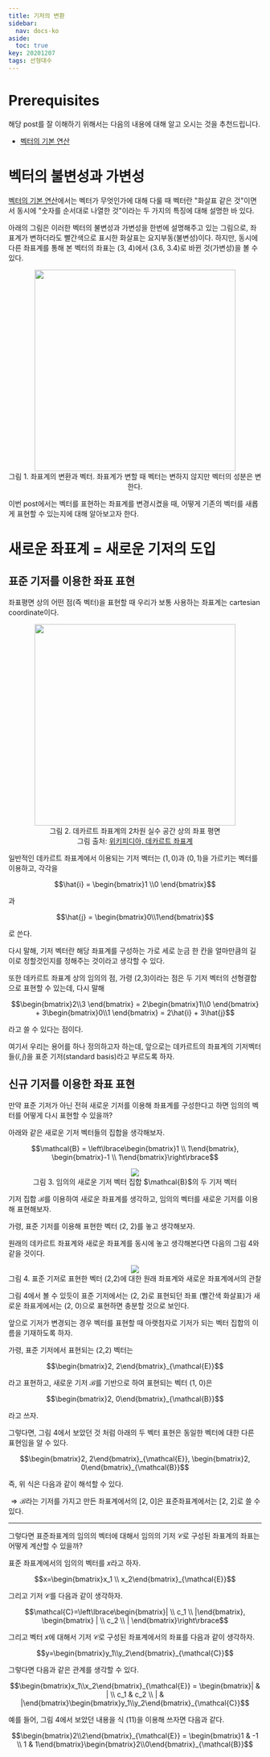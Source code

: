 ```yaml
---
title: 기저의 변환
sidebar:
  nav: docs-ko
aside:
  toc: true
key: 20201207
tags: 선형대수
---
```


# Prerequisites

해당 post를 잘 이해하기 위해서는 다음의 내용에 대해 알고 오시는 것을 추천드립니다.

* [벡터의 기본 연산](https://angeloyeo.github.io/2020/09/07/basic_vector_operation.html)

# 벡터의 불변성과 가변성

[벡터의 기본 연산](https://angeloyeo.github.io/2020/09/07/basic_vector_operation.html)에서는 벡터가 무엇인가에 대해 다룰 때 벡터란 "화살표 같은 것"이면서 동시에 "숫자를 순서대로 나열한 것"이라는 두 가지의 특징에 대해 설명한 바 있다.

아래의 그림은 이러한 벡터의 불변성과 가변성을 한번에 설명해주고 있는 그림으로, 좌표계가 변하더라도 빨간색으로 표시한 화살표는 요지부동(불변성)이다. 하지만, 동시에 다른 좌표계를 통해 본 벡터의 좌표는 (3, 4)에서 (3.6, 3.4)로 바뀐 것(가변성)을 볼 수 있다.

<p align = "center">
  <img width = "400" src = "https://raw.githubusercontent.com/angeloyeo/angeloyeo.github.io/master/pics/2020-09-07-basic_vector_operation/pic1.png">
  <br>
  그림 1. 좌표계의 변환과 벡터. 좌표계가 변할 때 벡터는 변하지 않지만 벡터의 성분은 변한다.
</p>

이번 post에서는 벡터를 표현하는 좌표계를 변경시켰을 때, 어떻게 기존의 벡터를 새롭게 표현할 수 있는지에 대해 알아보고자 한다.

# 새로운 좌표계 = 새로운 기저의 도입

## 표준 기저를 이용한 좌표 표현

좌표평면 상의 어떤 점(즉 벡터)을 표현할 때 우리가 보통 사용하는 좌표계는 cartesian coordinate이다.

<p align = "center">
  <img width = "400" src = "https://raw.githubusercontent.com/angeloyeo/angeloyeo.github.io/master/pics/2020-12-07-change_of_basis/Cartesian-coordinate-system.png">
  <br>
  그림 2. 데카르트 좌표계의 2차원 실수 공간 상의 좌표 평면
  <br> 그림 출처: <a href = "https://ko.wikipedia.org/wiki/%EB%8D%B0%EC%B9%B4%EB%A5%B4%ED%8A%B8_%EC%A2%8C%ED%91%9C%EA%B3%84"> 위키피디아, 데카르트 좌표계 </a>
</p>

일반적인 데카르트 좌표계에서 이용되는 기저 벡터는 $(1,0)$과 $(0,1)$을 가르키는 벡터를 이용하고, 각각을

$$\hat{i} = \begin{bmatrix}1 \\0 \end{bmatrix}$$

과

$$\hat{j} = \begin{bmatrix}0\\1\end{bmatrix}$$

로 쓴다.

다시 말해, 기저 벡터란 해당 좌표계를 구성하는 가로 세로 눈금 한 칸을 얼마만큼의 길이로 정할것인지를 정해주는 것이라고 생각할 수 있다.

또한 데카르트 좌표계 상의 임의의 점, 가령 (2,3)이라는 점은 두 기저 벡터의 선형결합으로 표현할 수 있는데, 다시 말해

$$\begin{bmatrix}2\\3 \end{bmatrix} = 2\begin{bmatrix}1\\0 \end{bmatrix} + 3\begin{bmatrix}0\\1 \end{bmatrix} = 2\hat{i} + 3\hat{j}$$

라고 쓸 수 있다는 점이다.

여기서 우리는 용어를 하나 정의하고자 하는데, 앞으로는 데카르트의 좌표계의 기저벡터들($\hat{i}, \hat{j}$)을 표준 기저(standard basis)라고 부르도록 하자.

## 신규 기저를 이용한 좌표 표현

만약 표준 기저가 아닌 전혀 새로운 기저를 이용해 좌표계를 구성한다고 하면 임의의 벡터를 어떻게 다시 표현할 수 있을까?

아래와 같은 새로운 기저 벡터들의 집합을 생각해보자.

$$\mathcal{B} = \left\lbrace\begin{bmatrix}1 \\ 1\end{bmatrix}, \begin{bmatrix}-1 \\ 1\end{bmatrix}\right\rbrace$$

<p align = "center">
  <img src = "https://raw.githubusercontent.com/angeloyeo/angeloyeo.github.io/master/pics/2020-12-07-change_of_basis/pic1.png">
  <br>
  그림 3. 임의의 새로운 기저 벡터 집합 $\mathcal{B}$의 두 기저 벡터
</p>

기저 집합 $\mathcal{B}$를 이용하여 새로운 좌표계를 생각하고, 임의의 벡터를 새로운 기저를 이용해 표현해보자.

가령, 표준 기저를 이용해 표현한 벡터 (2, 2)를 놓고 생각해보자.

원래의 데카르트 좌표계와 새로운 좌표계를 동시에 놓고 생각해본다면 다음의 그림 4와 같을 것이다.

<p align = "center">
  <img src = "https://raw.githubusercontent.com/angeloyeo/angeloyeo.github.io/master/pics/2020-12-07-change_of_basis/pic2.png">
  <br>
  그림 4. 표준 기저로 표현한 벡터 (2,2)에 대한 원래 좌표계와 새로운 좌표계에서의 관찰
</p>

그림 4에서 볼 수 있듯이 표준 기저에서는 (2, 2)로 표현되던 좌표 (빨간색 화살표)가 새로운 좌표게에서는 (2, 0)으로 표현하면 충분할 것으로 보인다.

앞으로 기저가 변경되는 경우 벡터를 표현할 때 아랫첨자로 기저가 되는 벡터 집합의 이름을 기재하도록 하자.

가령, 표준 기저에서 표현되는 (2,2) 벡터는

$$\begin{bmatrix}2, 2\end{bmatrix}_{\mathcal{E}}$$

라고 표현하고, 새로운 기저 $\mathcal{B}$를 기반으로 하여 표현되는 벡터 (1, 0)은 

$$\begin{bmatrix}2, 0\end{bmatrix}_{\mathcal{B}}$$

라고 쓰자.

그렇다면, 그림 4에서 보았던 것 처럼 아래의 두 벡터 표현은 동일한 벡터에 대한 다른 표현임을 알 수 있다.

$$\begin{bmatrix}2, 2\end{bmatrix}_{\mathcal{E}}, \begin{bmatrix}2, 0\end{bmatrix}_{\mathcal{B}}$$

[//]:# (식 7)

즉, 위 식은 다음과 같이 해석할 수 있다.

$\Rightarrow \mathcal{B}$라는 기저를 가지고 만든 좌표계에서의 [2, 0]은 표준좌표계에서는 [2, 2]로 쓸 수 있다.

---

그렇다면 표준좌표계의 임의의 벡터에 대해서 임의의 기저 $\mathcal{C}$로 구성된 좌표계의 좌표는 어떻게 계산할 수 있을까?

표준 좌표계에서의 임의의 벡터를 $x$라고 하자.

$$x=\begin{bmatrix}x_1 \\ x_2\end{bmatrix}_{\mathcal{E}}$$

그리고 기저 $\mathcal{C}$를 다음과 같이 생각하자.

$$\mathcal{C}=\left\lbrace\begin{bmatrix}| \\ c_1 \\ |\end{bmatrix}, \begin{bmatrix} | \\ c_2 \\ | \end{bmatrix}\right\rbrace$$

그리고 벡터 $x$에 대해서 기저 $\mathcal{C}$로 구성된 좌표계에서의 좌표를 다음과 같이 생각하자.

$$y=\begin{bmatrix}y_1\\y_2\end{bmatrix}_{\mathcal{C}}$$

그렇다면 다음과 같은 관계를 생각할 수 있다.

$$\begin{bmatrix}x_1\\x_2\end{bmatrix}_{\mathcal{E}} = \begin{bmatrix}| & | \\ c_1 & c_2 \\ | & |\end{bmatrix}\begin{bmatrix}y_1\\y_2\end{bmatrix}_{\mathcal{C}}$$

[//]:# (식 11) 


예를 들어, 그림 4에서 보았던 내용을 식 (11)을 이용해 쓰자면 다음과 같다.

$$\begin{bmatrix}2\\2\end{bmatrix}_{\mathcal{E}} = \begin{bmatrix}1 & -1 \\ 1 & 1\end{bmatrix}\begin{bmatrix}2\\0\end{bmatrix}_{\mathcal{B}}$$
